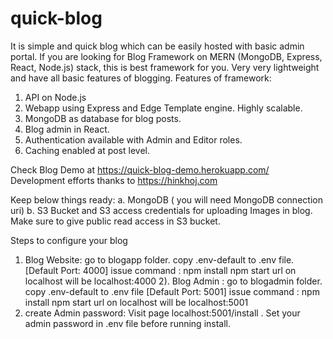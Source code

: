 # quick-blog
It is simple and quick blog which can be easily hosted with basic admin portal. If you are looking for Blog Framework on MERN (MongoDB, Express, React, Node.js) stack, this is best framework for you. Very very lightweight and have all basic features of blogging.
Features of framework:
1. API on Node.js 
2. Webapp using Express and Edge Template engine. Highly scalable.
3. MongoDB as database for blog posts.
4. Blog admin in React.
5. Authentication available with Admin and Editor roles.
6. Caching enabled at post level.


Check Blog Demo at https://quick-blog-demo.herokuapp.com/   Development efforts thanks to https://hinkhoj.com

Keep below things ready:
   a. MongoDB ( you will need MongoDB connection uri)
   b. S3 Bucket and S3 access credentials for uploading Images in blog. Make sure to give public read access in S3 bucket.
   
Steps to configure your blog

1) Blog Website:  go to blogapp folder. copy .env-default to .env file. [Default Port: 4000]
   issue command : npm install
                   npm start
                   url on localhost will be localhost:4000
2). Blog Admin : go to blogadmin folder. copy .env-default to .env file [Default Port: 5001]
   issue command : npm install
                   npm start
                   url on localhost will be localhost:5001
3) create Admin password: Visit page localhost:5001/install . Set your admin password in .env file before running install. 
